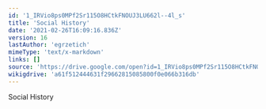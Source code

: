 ```yaml
---
id: '1_IRVio8ps0MPf2Sr115O8HCtkFNOUJ3LU662l--4l_s'
title: 'Social History'
date: '2021-02-26T16:09:16.836Z'
version: 16
lastAuthor: 'egrzetich'
mimeType: 'text/x-markdown'
links: []
source: 'https://drive.google.com/open?id=1_IRVio8ps0MPf2Sr115O8HCtkFNOUJ3LU662l--4l_s'
wikigdrive: 'a61f512444631f29662815085800f0e066b316db'
---
```

Social History
